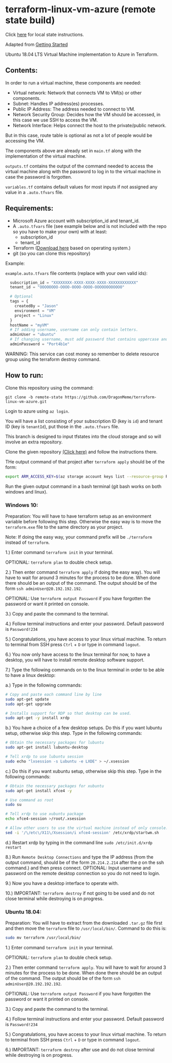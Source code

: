 # terraform-linux-vm-azure (remote state build)

Click [here](https://github.com/DragonMeme/terraform-linux-vm-azure/tree/local-state) for local state instructions.

Adapted from [Getting Started](https://learn.hashicorp.com/terraform/azure/intro_az)

Ubuntu 18.04 LTS Virtual Machine implementation to Azure in Terraform.

## Contents:
In order to run a virtual machine, these components are needed:
* Virtual network: Network that connects VM to VM(s) or other components.
* Subnet: Handles IP address(es) processes.
* Public IP Address: The address needed to connect to VM.
* Network Security Group: Decides how the VM should be accessed, in this case we use SSH to access the VM.
* Network Interface: Helps connect the host to the private/public network.

But in this case, route table is optional as not a lot of people would be accessing the VM.

The components above are already set in `main.tf` along with the implementation of the virtual machine.

`outputs.tf` contains the output of the command needed to access the virtual machine along with the password to log in to the virtual machine in case the password is forgotten.

`variables.tf` contains default values for most inputs if not assigned any value in a `.auto.tfvars` file.

## Requirements: 
* Microsoft Azure account with subscription_id and tenant_id.
* A `.auto.tfvars` file (see example below and is not included with the repo so you have to make your own) with at least:
  * subscription_id
  * tenant_id
* Terraform ([Download here](https://www.terraform.io/downloads.html) based on operating system.)
* git (so you can clone this repository)
  
Example: 

`example.auto.tfvars` file contents (replace with your own valid ids):
```tfvars
  subscription_id = "XXXXXXXX-XXXX-XXXX-XXXX-XXXXXXXXXXXX"
  tenant_id = "OOOOOOOO-OOOO-OOOO-OOOO-OOOOOOOOOOOO"

  # Optional
  tags = {
    createdBy = "Jason"
    environment = "VM"
    project = "Linux"
  }
  hostName = "myVM"
  # If adding username, username can only contain letters.
  adminUser = "ubuntu"
  # If changing username, must add password that contains uppercase and lowercase letters and numbers and 6-72 characters long.
  adminPassword = "Port4b1e"
```

WARNING: This service can cost money so remember to delete resource group using the terraform destroy command.

## How to run: 

Clone this repository using the command:
```
git clone -b remote-state https://github.com/DragonMeme/terraform-linux-vm-azure.git
```

Login to azure using `az login`.

You will have a list consisting of your subscription ID (key is `id`) and tenant ID (key is `tenantId`), put those in the `.auto.tfvars` file.

This branch is designed to input tfstates into the cloud storage and so will involve an extra repository.

Clone the given repository [(Click here)](https://github.com/DragonMeme/terraform-storage-system-azure.git) and follow the instructions there.

THe output command of that project after `terraform apply` should be of the form: 
```bash
export ARM_ACCESS_KEY=$(az storage account keys list --resource-group RG --account-name tfstatetest --query [0].value -o tsv)
```

Run the given output command in a bash terminal (git bash works on both windows and linux).

### Windows 10:
Preparation: You will have to have terraform setup as an environment variable before following this step.
Otherwise the easy way is to move the `terraform.exe` file to the same directory as your project.

Note: If doing the easy way, your command prefix will be `./terraform` instead of `terraform`.

1.) Enter command `terraform init` in your terminal.

OPTIONAL: `terraform plan` to double check setup.

2.) Then enter command `terraform apply` if doing the easy way). You will have to wait for around 3 minutes for the process to be done. When done there should be an output of the command. The output should be of the form `ssh adminUser@20.192.192.192`.

OPTIONAL: Use `terraform output Password` if you have forgotten the password or want it printed on console.

3.) Copy and paste the command to the terminal. 

4.) Follow terminal instructions and enter your password. Default password is `Password!234`

5.) Congratulations, you have access to your linux virtual machine. To return to terminal from SSH press `Ctrl` + `D` or type in command `logout`.

6.) You now only have access to the linux terminal for now, to have a desktop, you will have to install remote desktop software support.

7.) Type the following commands on to the linux terminal in order to be able to have a linux desktop: 


  a.) Type in the following commands:
  ```bash
  # Copy and paste each command line by line
  sudo apt-get update
  sudo apt-get upgrade

  # Installs support for RDP so that desktop can be used.
  sudo apt-get -y install xrdp
  ```

  b.) You have a choice of a few desktop setups. Do this if you want lubuntu setup, otherwise skip this step. Type in the following commands:
  ```bash
  # Obtain the necessary packages for lubuntu
  sudo apt-get install lubuntu-desktop

  # Tell xrdp to use lubuntu session
  sudo echo "lxsession -s Lubuntu -e LXDE" > ~/.xsession
  ```
  c.) Do this if you want xubuntu setup, otherwise skip this step. Type in the following commands:
  ```bash
  # Obtain the necessary packages for xubuntu
  sudo apt-get install xfce4 -y 

  # Use command as root
  sudo su

  # Tell xrdp to use xubuntu package
  echo xfce4-session >/root/.xsession 

  # Allow other users to use the virtual machine instead of only console.
  sed -i '/\/etc\/X11\/Xsession/i xfce4-session' /etc/xrdp/startwm.sh
  ```

  d.) Restart xrdp by typing in the command line `sudo /etc/init.d/xrdp restart`

8.) Run `Remote Desktop Connections` and type the IP address (from the output command, should be of the form `20.214.2.214` after the `@` on the ssh command.) and then press connect.
OPTIONAL: Input username and password on the remote desktop connection so you do not need to login.

9.) Now you have a desktop interface to operate with.

10.) IMPORTANT: `terraform destroy` if not going to be used and do not close terminal while destroying is on progress.

### Ubuntu 18.04: 
Preparation: You will have to extract from the downloaded `.tar.gz` file first and then move the `terraform` file to `/usr/local/bin/`. Command to do this is:
```bash
sudo mv terraform /usr/local/bin/
```

1.) Enter command `terraform init` in your terminal.

OPTIONAL: `terraform plan` to double check setup.

2.) Then enter command `terraform apply`. You will have to wait for around 3 minutes for the process to be done. When done there should be an output of the command. The output should be of the form `ssh adminUser@20.192.192.192`.

OPTIONAL: Use `terraform output Password` if you have forgotten the password or want it printed on console.

3.) Copy and paste the command to the terminal. 

4.) Follow terminal instructions and enter your password. Default password is `Password!234`

5.) Congratulations, you have access to your linux virtual machine. To return to terminal from SSH press `Ctrl` + `D` or type in command `logout`.

6.) IMPORTANT: `terraform destroy` after use and do not close terminal while destroying is on progress.
